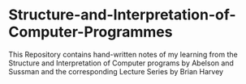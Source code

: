 # Structure-and-Interpretation-of-Computer-Programmes
This Repository contains hand-written notes of my learning from the Structure and Interpretation of Computer programs by Abelson and Sussman and the corresponding Lecture Series by Brian Harvey
